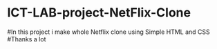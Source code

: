 # ICT-LAB-project-NetFlix-Clone
#In this project i make whole Netflix clone using Simple HTML and CSS 
#Thanks a lot 
